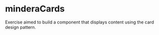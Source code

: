 # minderaCards
Exercise aimed to build a component that displays content using the card design pattern.

